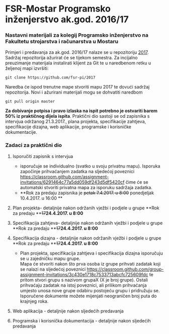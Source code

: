# FSR-Mostar Programsko inženjerstvo ak.god. 2016/17
### Nastavni materijali za kolegij Programsko inženjerstvo na Fakultetu strojarstva i računarstva u Mostaru

Primjeri i predavanja  za ak.god. 2016/17 nalaze se u repozitoriju [2017](https://github.com/fsr-pi/2017). Sadržaj repozitorija ažurirat će se tijekom semestra.
Za incijalno preuzimanje materijala instalirati klijent za Git te u naredbenom retku u željenoj mapi izvršiti:

```
git clone https://github.com/fsr-pi/2017
```
Naredba će ispod trenutne mape stvoriti mapu 2017 te dovući sadržaj repozitorija. Novi i ažurirani materijali mogu se dohvatiti naredbom 
```
git pull origin master
```

**Za dobivanje potpisa i pravo izlaska na ispit potrebno je ostvariti barem 50% iz praktičnog dijela ispita**. Praktični dio sastoji se od zapisnika s intervjua održanog 21.3.2017., plana projekta, specifikacije zahtjeva, specifikacije dizajna, web aplikacije, programske i korisničke dokumentacije.

### Zadaci za praktični dio
1. Isporučiti zapisnik s intervjua
	* isporučuje se individualno (svatko u svoju privatnu mapu). Isporuka započinje prihvaćanjem zadatka na sljedećoj poveznici https://classroom.github.com/assignment-invitations/6291464c77a5dd059df243d5df5420cf čime će se automatski stvoriti privatna mapa za isporuku sadržaja zadatka. 
	* **Rok za predaju zapisnika je ~~petak 7.4.2017. u 8:00~~ ponedjeljak 10.4.2017. u 16:00 **
	 
2. Plan projekta- detaljnije nakon održanih vježbi i podjele u grupe **Rok za predaju **~~17~~**24.4.2017. u 8:00**
3. Specifikacija zahtjeva- detaljnije nakon održanih vježbi i podjele u grupe **Rok za predaju **~~17~~**24.4.2017. u 8:00**
4. Specifikacija dizajna - detaljnije nakon održanih vježbi i podjele u grupe **Rok za predaju **~~17~~**24.4.2017. u 8:00**
	* Plan projekta, specifikacija zahtjeva i specifikacija dizajna isporučuju se u zajedničku mapu grupe.  
	Mapa će stvoriti nakon što prva osoba iz grupe prihvati zadatak koji se nalazi na sljedećoj poveznici https://classroom.github.com/group-assignment-invitations/3c430e1718c7533713abcfc725609fdc 
	te pritom stvori grupu s nazivom grupaX (X je broj grupe). Ostali prihvaćaju zadatak na istoj poveznici, ali prilikom prihvaćanja umjesto unosa nove grupe odabiru postojeću grupu i pridružuju se.
	Isporučene dokumente možete mijenjati neograničen broj puta do krajnjeg roka.

5. Web aplikacija - detaljnije nakon sljedećih predavanja
6. Programska i korisnička dokumentacija - detaljnije nakon sljedećih predavanja
